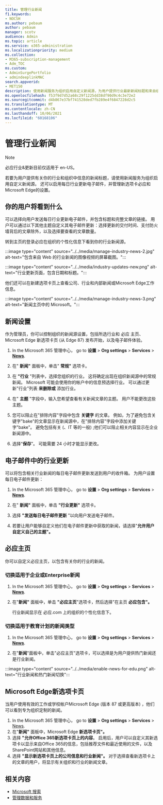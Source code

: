 ```yaml
---
title: 管理行业新闻
f1.keywords:
- NOCSH
ms.author: pebaum
author: pebaum
manager: scotv
audience: Admin
ms.topic: article
ms.service: o365-administration
ms.localizationpriority: medium
ms.collection:
- M365-subscription-management
- Adm_TOC
ms.custom:
- AdminSurgePortfolio
- admindeeplinkMAC
search.appverid:
- MET150
description: 使用新闻服务为组织启用自定义新闻源，为用户提供行业最新新闻标题和来自组织的信息。
ms.openlocfilehash: f53f9d7d52a68c29f1225dd38df90d9c4c3e72e2
ms.sourcegitcommit: d4b867e37bf741528ded7fb289e4f6847228d2c5
ms.translationtype: MT
ms.contentlocale: zh-CN
ms.lasthandoff: 10/06/2021
ms.locfileid: "60168106"
---
```

# <a name="manage-industry-news"></a>管理行业新闻

> [!NOTE] 
> 必应行业&更新目前仅适用于 en-US。

若要为用户提供有关你的行业和组织中信息的新闻标题，请使用新闻服务为组织启用自定义新闻源。 还可以启用每日行业更新电子邮件，并管理新选项卡必应和Microsoft Edge的设置。

## <a name="what-your-users-will-see"></a>你的用户将看到什么

可以选择向用户发送每日行业更新电子邮件，并包含标题和完整文章的链接。 用户可以通过以下其他主题自定义其电子邮件更新：选择更新的交付时间、支付防火墙背后的文章除外，以及选择要查看的文章数量。

转到主页的登录必应在组织的个性化信息下看到你的行业新闻源。

:::image type="content" source="../../media/manage-industry-news-2.jpg" alt-text="包含来自 Web 的行业新闻的图像视频的屏幕截图。":::

:::image type="content" source="../../media/industry-updates-new.png" alt-text="行业更新页面，包含日期和标题。":::

他们还可以在新建选项卡页上查看公司、行业和内部新闻或Microsoft Edge工作信息。

:::image type="content" source="../../media/manage-industry-news-3.png" alt-text="新闻主页中的 Microsoft。":::

## <a name="news-settings"></a>新闻设置

作为管理员，你可以控制组织的新闻源设置，包括所选行业和 必应 主页、Microsoft Edge 新选项卡页 (从 Edge 87) 发布开始，以及电子邮件体验。 

1. In the Microsoft 365 管理中心， go to **设置**  >  **Org settings**  >  **Services**  >  [**News**](https://admin.microsoft.com/adminportal/home?#/Settings/Services/:/Settings/L1/BingNews).

1. 在" **新闻"** 面板中，单击" **常规"** 选项卡。

1. 在 **"行业** "列表中，选择您组织的行业。 这将确定出现在组织新闻源中的常规新闻。 Microsoft 可能会使用你的帐户中的信息预选择行业。 可以通过更新"行业"列表 **来删除或** 添加行业。

1. 在" **主题** "字段中，输入您希望查看有关新闻文章的主题。 用户不能更改这些主题。

1. 您可以阻止在"排除内容"字段中包含 **关键字** 的文章。 例如，为了避免包含关键字"bake"的文章显示在新闻源中，在"排除内容"字段中添加关键字"bake"。  避免包括有关 (、IT 等的一般) ;他们可以阻止相关内容显示在企业新闻源中。

1. 选择“**保存**”。 可能需要 24 小时才能显示更改。

## <a name="industry-updates-in-email"></a>电子邮件中的行业更新

可以将包含相关行业新闻的每日电子邮件更新发送到用户的收件箱。 为用户设置每日电子邮件更新：

1. In the Microsoft 365 管理中心， go to **设置**  >  **Org settings**  >  **Services**  >  [**News**](https://admin.microsoft.com/adminportal/home?#/Settings/Services/:/Settings/L1/BingNews). 

1. 在" **新闻"** 面板中，单击 **"行业更新"** 选项卡。 
1. 选择 **"发送每日电子邮件更新** "以向用户发送电子邮件。
1. 若要让用户能够自定义他们在电子邮件更新中获取的新闻，请选择"**允许用户自定义自己的主题"。**

## <a name="bing-homepage"></a>必应主页

你可以自定义必应主页，以包含有关你的行业的新闻。

### <a name="toggle-news-for-business-or-enterprise-plans"></a>切换适用于企业或Enterprise新闻

1. In the Microsoft 365 管理中心， go to **设置**  >  **Org settings**  >  **Services**  >  [**News**](https://admin.microsoft.com/adminportal/home?#/Settings/Services/:/Settings/L1/BingNews).

1. 在"**新闻"** 面板中，单击 **"必应主页**"选项卡，然后选择"在主页 **必应包含"。**

    行业新闻显示在 必应.com 上的组织的个性化信息下。

### <a name="toggle-news-types-for-education-plans"></a>切换适用于教育计划的新闻类型

1. In the Microsoft 365 管理中心， go to **设置**  >  **Org settings**  >  **Services**  >  [**News**](https://admin.microsoft.com/adminportal/home?#/Settings/Services/:/Settings/L1/BingNews).

1. 在"**新闻**"面板中，单击"必应主页"选项卡，可以选择是为用户提供热门新闻还是行业新闻。 

:::image type="content" source="../../media/enable-news-for-edu.png" alt-text="行业新闻和热门新闻切换":::

## <a name="microsoft-edge-new-tab-page"></a>Microsoft Edge新选项卡页

当用户使用有效的工作或学校帐户Microsoft Edge (版本 87 或更高版本) ，他们可以看到专为组织定制的新闻。

1. In the Microsoft 365 管理中心， go to **设置**  >  **Org settings**  >  **Services**  >  [News](https://admin.microsoft.com/adminportal/home?#/Settings/Services/:/Settings/L1/BingNews).
2. 在"**新闻"** 面板中，Microsoft Edge **新选项卡页"。**
3. 选择 **"允许Office 365新选项卡页上的内容**。 启用后，用户可以自定义其新选项卡以显示来自Office 365的信息，包括推荐文件和最近使用的文件，以及SharePoint网站和其他信息。
4. 选择 **"显示新选项卡页上的公司信息和行业新闻"。** 对于选择查看新选项卡上的文章的用户，将显示有关组织和行业的新闻文章。

## <a name="related-content"></a>相关内容

- 
  [Microsoft 搜索](/microsoftsearch/)
- [管理数据和服务](/admin)